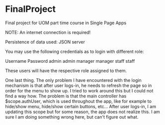 # FinalProject
Final project for UOM part time course in Single Page Apps

NOTE: An internet connection is required!

Persistence of data used: JSON server

You may use the following credentials as to login with different role:
  
  Username    Password
  admin       admin
  manager     manager
  staff       staff
  
These users will have the respective role assigned to them.

One last thing. The only problem I have encountered with the login mechanism is that after user logs-in, he needs to refresh the page so in order for the menu to show up. I tried to work around this but I could not find a way how. The problem is that the main controller has $scope.authUser, which is used throughout the app, like for example to hide/show menu, hide/show certain buttons, etc... After user logs-in, I am updating this scope but for some reason, the app does not realize this. I am sure I am doing something wrong here, but can't figure out what.

